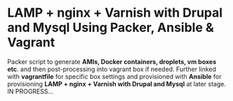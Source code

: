 # LAMP + nginx + Varnish with Drupal and Mysql Using Packer, Ansible & Vagrant
Packer script to generate **AMIs, Docker containers, droplets, vm boxes etc**. and then post-processing into vagrant box if needed. Further linked with **vagrantfile** for specific box settings and provisioned with **Ansible** for provisioning **LAMP + nginx + Varnish with Drupal and Mysql** at later stage. IN PROGRESS...
